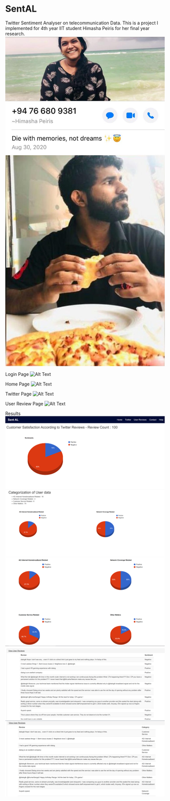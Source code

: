 # SentAL

Twitter Sentiment Analyser on telecommunication Data.
This is a project I implemented for 4th year IIT student Himasha Peiris for her final year research. 
![Alt Text](HimashaPeiris.jpeg)
![Alt Text](Chamal.jpeg)

Login Page
![Alt Text](login.PNG)


Home Page
![Alt Text](home.PNG)

Twitter Page
![Alt Text](twitter.PNG)

User Review Page
![Alt Text](userreviews.PNG)

Results
![Alt Text](result1.PNG)
![Alt Text](result2.PNG)
![Alt Text](result3.PNG)
![Alt Text](result4.PNG)
![Alt Text](result5.PNG)
